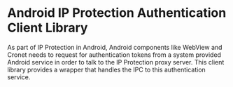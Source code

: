 # Android IP Protection Authentication Client Library

As part of IP Protection in Android, Android components like WebView and Cronet
needs to request for authentication tokens from a system provided
Android service in order to talk to the IP Protection proxy server.
This client library provides a wrapper that handles the IPC to this
authentication service.
